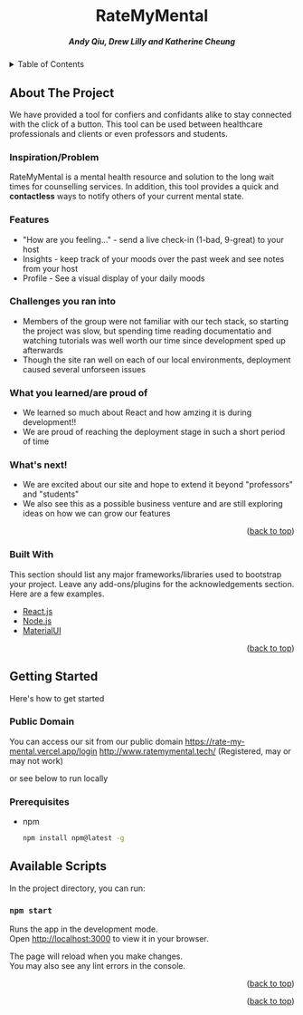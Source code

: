 <div id="top"></div>
<h1 align="center">RateMyMental</h1>

                                                              


<h5 align="center"> Andy Qiu, Drew Lilly and Katherine Cheung</h5>

<!-- TABLE OF CONTENTS -->
<details>
  <summary>Table of Contents</summary>
  <ol>
    <li>
      <a href="#about-the-project">About The Project</a>
      <ul>
        <li><a href="#built-with">Built With</a></li>
      </ul>
    </li>
    <li>
      <a href="#getting-started">Getting Started</a>
    </li>
    
  </ol>
</details>



<!-- ABOUT THE PROJECT -->
## About The Project

 We have provided a tool for confiers and confidants alike to stay connected with the click of a button. This tool can be used between healthcare professionals and clients or even professors and students. 

### Inspiration/Problem
RateMyMental is a mental health resource and solution to the long wait times for counselling services. In addition, this tool provides a quick and <b>contactless</b> ways to notify others of your current mental state.

### Features
* "How are you feeling..." - send a live check-in (1-bad, 9-great) to your host
* Insights - keep track of your moods over the past week and see notes from your host
* Profile - See a visual display of your daily moods 

### Challenges you ran into
* Members of the group were not familiar with our tech stack, so starting the project was slow, but spending time reading documentatio and watching tutorials was well worth our time since development sped up afterwards
* Though the site ran well on each of our local environments, deployment caused several unforseen issues

### What you learned/are proud of
* We learned so much about React and how amzing it is during development!!
* We are proud of reaching the deployment stage in such a short period of time 

### What's next!
* We are excited about our site and hope to extend it beyond "professors" and "students"
* We also see this as a possible business venture and are still exploring ideas on how we can grow our features
<p align="right">(<a href="#top">back to top</a>)</p>

### Built With

This section should list any major frameworks/libraries used to bootstrap your project. Leave any add-ons/plugins for the acknowledgements section. Here are a few examples.

* [React.js](https://reactjs.org/)
* [Node.js](https://nodejs.org/en/)
* [MaterialUI](https://mui.com/)

<p align="right">(<a href="#top">back to top</a>)</p>

<!-- GETTING STARTED -->
## Getting Started

Here's how to get started

### Public Domain

You can access our sit from our public domain
https://rate-my-mental.vercel.app/login
http://www.ratemymental.tech/ (Registered, may or may not work)

or see below to run locally

### Prerequisites
* npm
  ```sh
  npm install npm@latest -g
  ```
## Available Scripts

In the project directory, you can run:

### `npm start`

Runs the app in the development mode.\
Open [http://localhost:3000](http://localhost:3000) to view it in your browser.

The page will reload when you make changes.\
You may also see any lint errors in the console.

<p align="right">(<a href="#top">back to top</a>)</p>


<p align="right">(<a href="#top">back to top</a>)</p>



